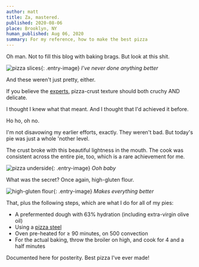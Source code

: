 ```yaml
---
author: matt
title: Za, mastered.
published: 2020-08-06
place: Brooklyn, NY
human_published: Aug 06, 2020
summary: For my reference, how to make the best pizza
---
```


Oh man. Not to fill this blog with baking brags. But look at this shit.

![pizza slices](/images/pizza-cut.jpeg){: .entry-image}
_I've never done anything better_

And these weren't just pretty, either.

If you believe the [experts](https://www.amazon.com/Elements-Pizza-Unlocking-Secrets-World-Class/dp/160774838X), pizza-crust texture should both cruchy AND delicate.

I thought I knew what that meant. And I thought that I'd achieved it before.

Ho ho, oh no.

I'm not disavowing my earlier efforts, exactly. They weren't bad. But today's pie was just a whole 'nother level.

The crust broke with this beautiful lightness in the mouth. The cook was consistent across the entire pie, too, which is a rare achievement for me.

![pizza underside](/images/pizza-undercook.jpeg){: .entry-image}
_Ooh baby_

What was the secret? Once again, high-gluten flour.

![high-gluten flour](/images/kahgf.jpg){: .entry-image}
_Makes everything better_

That, plus the following steps, which are what I do for all of my pies:

- A prefermented dough with 63% hydration (including extra-virgin olive oil)
- Using a [pizza steel](https://www.amazon.com/Artisan-Steel-Performance-Pizza-14-25/dp/B0765P2477/ref=sr_1_7?dchild=1&keywords=pizza+steel&qid=1596716653&sr=8-7)
- Oven pre-heated for ≥ 90 minutes, on 500 convection
- For the actual baking, throw the broiler on high, and cook for 4 and a half minutes

Documented here for posterity. Best pizza I've ever made!
